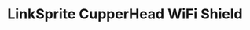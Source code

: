 ---
title: "LinkSprite CupperHead WiFi Shield"
pins: ["d2 d9 d10 d11 d12 d13"]
features: ["wifi"]
wifi: "unknown"
---
